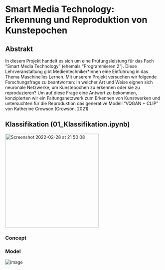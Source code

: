 # Smart Media Technology: Erkennung und Reproduktion von Kunstepochen

## Abstrakt
In diesem Projekt handelt es sich um eine Prüfungsleistung für das Fach “Smart Media Technology” (ehemals “Programmieren 2”). Diese Lehrveranstaltung gibt Medientechniker*innen eine Einführung in das Thema Maschinelles Lernen. Mit unserem Projekt versuchen wir folgende Forschungsfrage zu beantworten:
In welcher Art und Weise eignen sich neuronale Netzwerke, um Kunstepochen zu erkennen oder sie zu reproduzieren?
Um auf diese Frage eine Antwort zu bekommen, konzipierten wir ein Faltungsnetzwerk zum Erkennen von Kunstwerken und untersuchten für die Reproduktion das generative Modell “VQGAN + CLIP” von Katherine Crowson (Crowson, 2021) 

## Klassifikation (01_Klassifikation.ipynb)
<img width="300" height="300" alt="Screenshot 2022-02-28 at 21 50 08" src="https://user-images.githubusercontent.com/81929072/156056520-7e25d713-8298-459e-9da0-c4454d91f54b.png">

### Concept



### Model




![image](https://user-images.githubusercontent.com/81929072/156055890-71e2dd03-941c-4063-a88d-beb28713b8ab.png)


